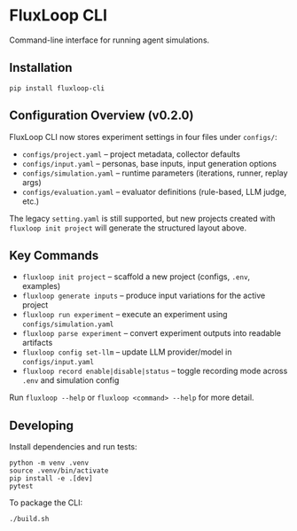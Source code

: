 # FluxLoop CLI

Command-line interface for running agent simulations.

## Installation

```
pip install fluxloop-cli
```

## Configuration Overview (v0.2.0)

FluxLoop CLI now stores experiment settings in four files under `configs/`:

- `configs/project.yaml` – project metadata, collector defaults
- `configs/input.yaml` – personas, base inputs, input generation options
- `configs/simulation.yaml` – runtime parameters (iterations, runner, replay args)
- `configs/evaluation.yaml` – evaluator definitions (rule-based, LLM judge, etc.)

The legacy `setting.yaml` is still supported, but new projects created with
`fluxloop init project` will generate the structured layout above.

## Key Commands

- `fluxloop init project` – scaffold a new project (configs, `.env`, examples)
- `fluxloop generate inputs` – produce input variations for the active project
- `fluxloop run experiment` – execute an experiment using `configs/simulation.yaml`
- `fluxloop parse experiment` – convert experiment outputs into readable artifacts
- `fluxloop config set-llm` – update LLM provider/model in `configs/input.yaml`
- `fluxloop record enable|disable|status` – toggle recording mode across `.env` and simulation config

Run `fluxloop --help` or `fluxloop <command> --help` for more detail.

## Developing

Install dependencies and run tests:

```
python -m venv .venv
source .venv/bin/activate
pip install -e .[dev]
pytest
```

To package the CLI:

```
./build.sh
```


